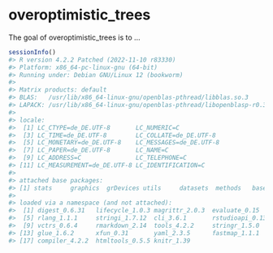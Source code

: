 
<!-- README.md is generated from README.Rmd. Please edit that file -->

# overoptimistic_trees

<!-- badges: start -->
<!-- badges: end -->

The goal of overoptimistic_trees is to …

<!-- What is special about using `README.Rmd` instead of just `README.md`? You can include R chunks like so: -->

``` r
sessionInfo()
#> R version 4.2.2 Patched (2022-11-10 r83330)
#> Platform: x86_64-pc-linux-gnu (64-bit)
#> Running under: Debian GNU/Linux 12 (bookworm)
#> 
#> Matrix products: default
#> BLAS:   /usr/lib/x86_64-linux-gnu/openblas-pthread/libblas.so.3
#> LAPACK: /usr/lib/x86_64-linux-gnu/openblas-pthread/libopenblasp-r0.3.21.so
#> 
#> locale:
#>  [1] LC_CTYPE=de_DE.UTF-8       LC_NUMERIC=C              
#>  [3] LC_TIME=de_DE.UTF-8        LC_COLLATE=de_DE.UTF-8    
#>  [5] LC_MONETARY=de_DE.UTF-8    LC_MESSAGES=de_DE.UTF-8   
#>  [7] LC_PAPER=de_DE.UTF-8       LC_NAME=C                 
#>  [9] LC_ADDRESS=C               LC_TELEPHONE=C            
#> [11] LC_MEASUREMENT=de_DE.UTF-8 LC_IDENTIFICATION=C       
#> 
#> attached base packages:
#> [1] stats     graphics  grDevices utils     datasets  methods   base     
#> 
#> loaded via a namespace (and not attached):
#>  [1] digest_0.6.31   lifecycle_1.0.3 magrittr_2.0.3  evaluate_0.15  
#>  [5] rlang_1.1.1     stringi_1.7.12  cli_3.6.1       rstudioapi_0.13
#>  [9] vctrs_0.6.4     rmarkdown_2.14  tools_4.2.2     stringr_1.5.0  
#> [13] glue_1.6.2      xfun_0.31       yaml_2.3.5      fastmap_1.1.1  
#> [17] compiler_4.2.2  htmltools_0.5.5 knitr_1.39
```

<!-- You'll still need to render `README.Rmd` regularly, to keep `README.md` up-to-date. `devtools::build_readme()` is handy for this. You could also use GitHub Actions to re-render `README.Rmd` every time you push. An example workflow can be found here: <https://github.com/r-lib/actions/tree/v1/examples>. -->
<!-- You can also embed plots, for example: -->
<!-- ```{r pressure, echo = FALSE} -->
<!-- plot(pressure) -->
<!-- ``` -->
<!-- In that case, don't forget to commit and push the resulting figure files, so they display on GitHub. -->
